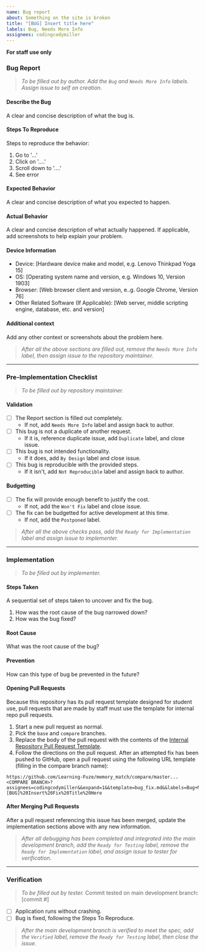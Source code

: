 ```yaml
---
name: Bug report
about: Something on the site is broken
title: "[BUG] Insert title here"
labels: Bug, Needs More Info
assignees: codingcodymiller
---
```

**For staff use only**
### Bug Report
> _To be filled out by author. Add the `Bug` and `Needs More Info` labels. Assign issue to self on creation._
#### **Describe the Bug**
A clear and concise description of what the bug is.
#### **Steps To Reproduce**
Steps to reproduce the behavior:
1. Go to '...'
2. Click on '....'
3. Scroll down to '....'
4. See error
#### **Expected Behavior**
A clear and concise description of what you expected to happen.
#### **Actual Behavior**
A clear and concise description of what actually happened. If applicable, add screenshots to help explain your problem.
#### **Device Information**
- Device: [Hardware device make and model, e.g. Lenovo Thinkpad Yoga 15]
- OS: [Operating system name and version, e.g. Windows 10, Version 1903]
- Browser: [Web browser client and version, e..g. Google Chrome, Version 76]
- Other Related Software (If Applicable): [Web server, middle scripting engine, database, etc. and version]
#### **Additional context**
Add any other context or screenshots about the problem here.
> _After all the above sections are filled out, remove the `Needs More Info` label, then assign issue to the repository maintainer._
---
### Pre-Implementation Checklist
> _To be filled out by repository maintainer._
#### **Validation**
- [ ] The Report section is filled out completely.
  - If not, add `Needs More Info` label and assign back to author.
- [ ] This bug is not a duplicate of another request.
  - If it is, reference duplicate issue, add `Duplicate` label, and close issue.
- [ ] This bug is not intended functionality.
  - If it does, add `By Design` label and close issue.
- [ ] This bug is reproducible with the provided steps.
  - If it isn't, add `Not Reproducible` label and assign back to author.
#### **Budgetting**
- [ ] The fix will provide enough benefit to justify the cost.
  - If not, add the `Won't Fix` label and close issue.
- [ ] The fix can be budgetted for active development at this time.
  - If not, add the `Postponed` label.
> _After all the above checks pass, add the `Ready for Implementation` label and assign issue to implementer._
---
### Implementation
> _To be filled out by implementer._
#### **Steps Taken**
A sequential set of steps taken to uncover and fix the bug.
1. How was the root cause of the bug narrowed down?
1. How was the bug fixed?
#### **Root Cause**
What was the root cause of the bug?
#### **Prevention**
How can this type of bug be prevented in the future?

#### **Opening Pull Requests**
Because this repository has its pull request template designed for student use, pull requests that are made by staff must use the template for internal repo pull requests.
1. Start a new pull request as normal.
1. Pick the `base` and `compare` branches.
1. Replace the body of the pull request with the contents of the [Internal Repository Pull Request Template](https://github.com/Learning-Fuze/internal-repo-template/raw/master/.github/PULL_REQUEST_TEMPLATE.md).
1. Follow the directions on the pull request.
After an attempted fix has been pushed to GitHub, open a pull request using the following URL template (filling in the compare branch name):
```
https://github.com/Learning-Fuze/memory_match/compare/master...<COMPARE BRANCH>?assignees=codingcodymiller&&expand=1&&template=bug_fix.md&&labels=Bug+Needs%20More%20Info&&title=[BUG]%20Insert%20Fix%20Title%20Here
```

#### **After Merging Pull Requests**
After a pull request referencing this issue has been merged, update the implementation sections above with any new information.

> _After all debugging has been completed and integrated into the main development branch, add the `Ready for Testing` label, remove the `Ready for Implementation` label, and assign issue to tester for verification._
---
### Verification
> _To be filled out by tester._
Commit tested on main development branch: [commit #]
- [ ] Application runs without crashing.
- [ ] Bug is fixed, following the Steps To Reproduce.
> _After the main development branch is verified to meet the spec, add the `Verified` label, remove the `Ready for Testing` label, then close the issue._
